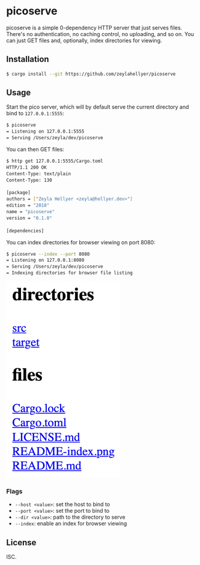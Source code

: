 # picoserve

picoserve is a simple 0-dependency HTTP server that just serves files. There's
no authentication, no caching control, no uploading, and so on. You can just
GET files and, optionally, index directories for viewing.

## Installation

```sh
$ cargo install --git https://github.com/zeylahellyer/picoserve
```

## Usage

Start the pico server, which will by default serve the current directory and
bind to `127.0.0.1:5555`:

```sh
$ picoserve
= Listening on 127.0.0.1:5555
= Serving /Users/zeyla/dev/picoserve
```

You can then GET files:

```sh
$ http get 127.0.0.1:5555/Cargo.toml
HTTP/1.1 200 OK
Content-Type: text/plain
Content-Type: 130

[package]
authors = ["Zeyla Hellyer <zeyla@hellyer.dev>"]
edition = "2018"
name = "picoserve"
version = "0.1.0"

[dependencies]

```

You can index directories for browser viewing on port 8080:

```sh
$ picoserve --index --port 8080
= Listening on 127.0.0.1:8080
= Serving /Users/zeyla/dev/picoserve
= Indexing directories for browser file listing
```

![Index in the browser](README-index.png)

### Flags

- `--host <value>`: set the host to bind to
- `--port <value>`: set the port to bind to
- `--dir <value>`: path to the directory to serve
- `--index`: enable an index for browser viewing

## License

ISC.
